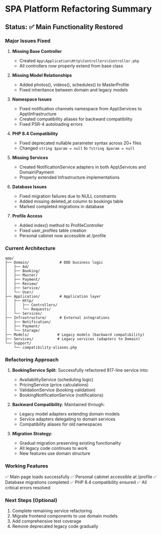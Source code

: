 # SPA Platform Refactoring Summary

## Status: ✅ Main Functionality Restored

### Major Issues Fixed

1. **Missing Base Controller**
   - Created `App\Application\Http\Controllers\Controller.php`
   - All controllers now properly extend from base class

2. **Missing Model Relationships**
   - Added photos(), videos(), schedules() to MasterProfile
   - Fixed inheritance between domain and legacy models

3. **Namespace Issues**
   - Fixed notification channels namespace from App\Services to App\Infrastructure
   - Created compatibility aliases for backward compatibility
   - Fixed PSR-4 autoloading errors

4. **PHP 8.4 Compatibility**
   - Fixed deprecated nullable parameter syntax across 20+ files
   - Changed `string $param = null` to `?string $param = null`

5. **Missing Services**
   - Created NotificationService adapters in both App\Services and Domain\Payment
   - Properly extended Infrastructure implementations

6. **Database Issues**
   - Fixed migration failures due to NULL constraints
   - Added missing deleted_at column to bookings table
   - Marked completed migrations in database

7. **Profile Access**
   - Added index() method to ProfileController
   - Fixed user_profiles table creation
   - Personal cabinet now accessible at /profile

### Current Architecture

```
app/
├── Domain/              # DDD business logic
│   ├── Ad/
│   ├── Booking/
│   ├── Master/
│   ├── Payment/
│   ├── Review/
│   ├── Service/
│   └── User/
├── Application/         # Application layer
│   ├── Http/
│   │   ├── Controllers/
│   │   └── Requests/
│   └── Services/
├── Infrastructure/      # External integrations
│   ├── Notification/
│   ├── Payment/
│   └── Storage/
├── Models/             # Legacy models (backward compatibility)
├── Services/           # Legacy services (adapters to Domain)
└── Support/
    └── compatibility-aliases.php

```

### Refactoring Approach

1. **BookingService Split**: Successfully refactored 817-line service into:
   - AvailabilityService (scheduling logic)
   - PricingService (price calculations)
   - ValidationService (booking validation)
   - BookingNotificationService (notifications)

2. **Backward Compatibility**: Maintained through:
   - Legacy model adapters extending domain models
   - Service adapters delegating to domain services
   - Compatibility aliases for old namespaces

3. **Migration Strategy**: 
   - Gradual migration preserving existing functionality
   - All legacy code continues to work
   - New features use domain structure

### Working Features

✅ Main page loads successfully
✅ Personal cabinet accessible at /profile
✅ Database migrations completed
✅ PHP 8.4 compatibility ensured
✅ All critical errors resolved

### Next Steps (Optional)

1. Complete remaining service refactoring
2. Migrate frontend components to use domain models
3. Add comprehensive test coverage
4. Remove deprecated legacy code gradually